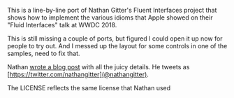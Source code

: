 This is a line-by-line port of Nathan Gitter's Fluent Interfaces
project that shows how to implement the various idioms that Apple
showed on their "Fluid Interfaces" talk at WWDC 2018.

This is still missing a couple of ports, but figured I could open it up
now for people to try out.  And I messed up the layout for some controls
in one of the samples, need to fix that.

Nathan [wrote a blog
post](https://medium.com/@nathangitter/building-fluid-interfaces-ios-swift-9732bb934bf5)
with all the juicy details.   He tweets as [https://twitter.com/nathangitter](@nathangitter).

The LICENSE reflects the same license that Nathan used
